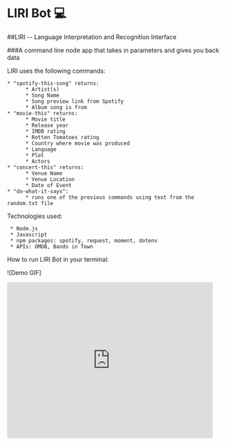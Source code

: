 # LIRI Bot  :computer:

##LIRI -- Language Interpretation and Recognition Interface

###A command line node app that takes in parameters and gives you back data

LIRI uses the following commands:
    
    * "spotify-this-song" returns:
          * Artist(s)
          * Song Name
          * Song preview link from Spotify
          * Album song is from
    * "movie-this" returns:
          * Movie title
          * Release year
          * IMDB rating
          * Rotten Tomatoes rating
          * Country where movie was produced
          * Language
          * Plot
          * Actors
    * "concert-this" returns:
          * Venue Name
          * Venue Location
          * Date of Event
    * "do-what-it-says":
          * runs one of the previous commands using text from the random.txt file
        
 
 Technologies used:
  
     * Node.js
     * Javascript
     * npm packages: spotify, request, moment, dotenv
     * APIs: OMDB, Bands in Town
     
 How to run LIRI Bot in your terminal:
 
![Demo GIF] 
<iframe src="https://giphy.com/embed/MnEMZtsDtPhnJsBdYR" width="480" height="364" frameBorder="0" class="giphy-embed"></iframe>
 
 
 
 
 
 
    

  
